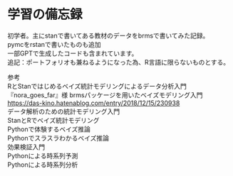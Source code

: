 # 学習の備忘録
初学者。主にstanで書いてある教材のデータをbrmsで書いてみた記録。\
pymcをrstanで書いたものも追加\
一部GPTで生成したコードも含まれています。\
追記：ポートフォリオも兼ねるようになった為、R言語に限らないものとする。

参考\
 RとStanではじめるベイズ統計モデリングによるデータ分析入門\
『nora_goes_far』様 brmsパッケージを用いたベイズモデリング入門 https://das-kino.hatenablog.com/entry/2018/12/15/230938    
 データ解析のための統計モデリング入門\
 StanとRでベイズ統計モデリング\
 Pythonで体験するベイズ推論\
 Pythonでスラスラわかるベイズ推論\
 効果検証入門\
 Pythonによる時系列予測\
 Pythonによる時系列分析
